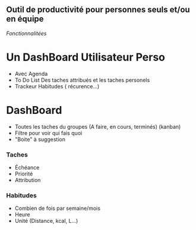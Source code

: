 Outil de productivité pour personnes seuls et/ou en équipe
---
*Fonctionnalitées*

# Un DashBoard Utilisateur Perso
- Avec Agenda
- To Do List Des taches attribués et les taches personels
- Trackeur Habitudes ( récurence...)

# DashBoard
- Toutes les taches du groupes (A faire, en cours, terminés) (kanban)
- Filtre pour voir qui fais quoi
- "Boite" à suggestion

### Taches
  - Échéance
  - Priorité
  - Attribution

### Habitudes
  - Combien de fois par semaine/mois
  - Heure
  - Unité (Distance, kcal, L...)
